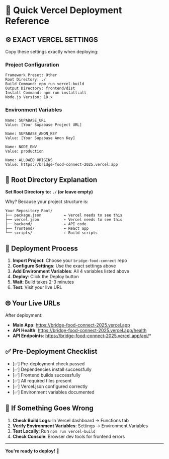 # 🚀 Quick Vercel Deployment Reference

## ⚙️ EXACT VERCEL SETTINGS

Copy these settings exactly when deploying:

### Project Configuration
```
Framework Preset: Other
Root Directory: ./
Build Command: npm run vercel-build
Output Directory: frontend/dist
Install Command: npm run install:all
Node.js Version: 18.x
```

### Environment Variables
```
Name: SUPABASE_URL
Value: [Your Supabase Project URL]

Name: SUPABASE_ANON_KEY  
Value: [Your Supabase Anon Key]

Name: NODE_ENV
Value: production

Name: ALLOWED_ORIGINS
Value: https://bridge-food-connect-2025.vercel.app
```

## 📁 Root Directory Explanation

**Set Root Directory to: `./` (or leave empty)**

Why? Because your project structure is:
```
Your Repository Root/
├── package.json          ← Vercel needs to see this
├── vercel.json           ← Vercel needs to see this  
├── backend/              ← API code
├── frontend/             ← React app
└── scripts/              ← Build scripts
```

## 🔄 Deployment Process

1. **Import Project**: Choose your `bridge-food-connect` repo
2. **Configure Settings**: Use the exact settings above
3. **Add Environment Variables**: All 4 variables listed above
4. **Deploy**: Click the Deploy button
5. **Wait**: Build takes 2-3 minutes
6. **Test**: Visit your live URL

## 🌐 Your Live URLs

After deployment:
- **Main App**: https://bridge-food-connect-2025.vercel.app
- **API Health**: https://bridge-food-connect-2025.vercel.app/health
- **API Endpoints**: https://bridge-food-connect-2025.vercel.app/api/*

## ✅ Pre-Deployment Checklist

- [✅] Pre-deployment check passed
- [✅] Dependencies install successfully  
- [✅] Frontend builds successfully
- [✅] All required files present
- [✅] Vercel.json configured correctly
- [✅] Environment variables documented

## 🚨 If Something Goes Wrong

1. **Check Build Logs**: In Vercel dashboard → Functions tab
2. **Verify Environment Variables**: Settings → Environment Variables
3. **Test Locally**: Run `npm run vercel-build` 
4. **Check Console**: Browser dev tools for frontend errors

---

**You're ready to deploy! 🚀**
